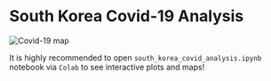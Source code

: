 # South Korea Covid-19 Analysis
![Covid-19 map](https://i.imgur.com/uWSr6xF.png)


It is highly recommended to open ```south_korea_covid_analysis.ipynb``` notebook via ```Colab``` to see interactive plots and maps!

